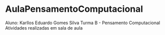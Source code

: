 # AulaPensamentoComputacional

Aluno: Karllos Eduardo Gomes Silva
Turma B - Pensamento Computacional
Atividades realizadas em sala de aula
